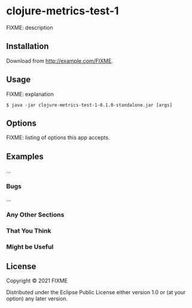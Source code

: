 # clojure-metrics-test-1

FIXME: description

## Installation

Download from http://example.com/FIXME.

## Usage

FIXME: explanation

    $ java -jar clojure-metrics-test-1-0.1.0-standalone.jar [args]

## Options

FIXME: listing of options this app accepts.

## Examples

...

### Bugs

...

### Any Other Sections
### That You Think
### Might be Useful

## License

Copyright © 2021 FIXME

Distributed under the Eclipse Public License either version 1.0 or (at
your option) any later version.
